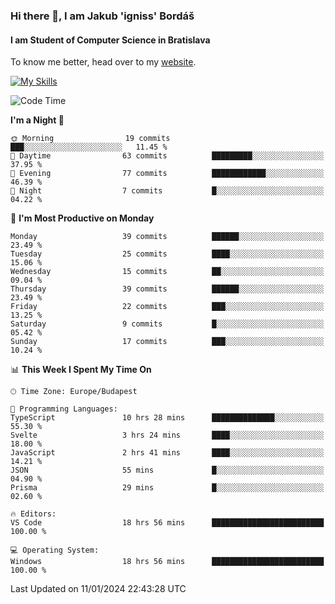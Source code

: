 ### Hi there 👋, I am Jakub 'igniss' Bordáš

#### I am Student of Computer Science in Bratislava
To know me better, head over to my [website](https://bordas.sk).

[![My Skills](https://skillicons.dev/icons?i=js,html,css,figma,svelte,java,kotlin,python,postgresql,typescript,nest,nodejs)](https://bordas.sk)


<!--START_SECTION:waka-->
![Code Time](http://img.shields.io/badge/Code%20Time-1%2C343%20hrs%2030%20mins-blue)

**I'm a Night 🦉** 

```text
🌞 Morning                19 commits          ███░░░░░░░░░░░░░░░░░░░░░░   11.45 % 
🌆 Daytime                63 commits          █████████░░░░░░░░░░░░░░░░   37.95 % 
🌃 Evening                77 commits          ████████████░░░░░░░░░░░░░   46.39 % 
🌙 Night                  7 commits           █░░░░░░░░░░░░░░░░░░░░░░░░   04.22 % 
```
📅 **I'm Most Productive on Monday** 

```text
Monday                   39 commits          ██████░░░░░░░░░░░░░░░░░░░   23.49 % 
Tuesday                  25 commits          ████░░░░░░░░░░░░░░░░░░░░░   15.06 % 
Wednesday                15 commits          ██░░░░░░░░░░░░░░░░░░░░░░░   09.04 % 
Thursday                 39 commits          ██████░░░░░░░░░░░░░░░░░░░   23.49 % 
Friday                   22 commits          ███░░░░░░░░░░░░░░░░░░░░░░   13.25 % 
Saturday                 9 commits           █░░░░░░░░░░░░░░░░░░░░░░░░   05.42 % 
Sunday                   17 commits          ███░░░░░░░░░░░░░░░░░░░░░░   10.24 % 
```


📊 **This Week I Spent My Time On** 

```text
🕑︎ Time Zone: Europe/Budapest

💬 Programming Languages: 
TypeScript               10 hrs 28 mins      ██████████████░░░░░░░░░░░   55.30 % 
Svelte                   3 hrs 24 mins       ████░░░░░░░░░░░░░░░░░░░░░   18.00 % 
JavaScript               2 hrs 41 mins       ████░░░░░░░░░░░░░░░░░░░░░   14.21 % 
JSON                     55 mins             █░░░░░░░░░░░░░░░░░░░░░░░░   04.90 % 
Prisma                   29 mins             █░░░░░░░░░░░░░░░░░░░░░░░░   02.60 % 

🔥 Editors: 
VS Code                  18 hrs 56 mins      █████████████████████████   100.00 % 

💻 Operating System: 
Windows                  18 hrs 56 mins      █████████████████████████   100.00 % 
```


 Last Updated on 11/01/2024 22:43:28 UTC
<!--END_SECTION:waka-->
